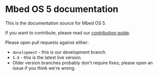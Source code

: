 # Mbed OS 5 documentation

This is the documentation source for Mbed OS 5.

If you want to contribute, please read our [contribution guide](https://os.mbed.com/contributing/).

Please open pull requests against either:

- `development` - this is our development branch.
- `5.9` - this is the latest live version.
- Older version branches probably don't require fixes; please open an issue if you think we're wrong.
